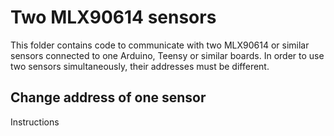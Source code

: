 # Two MLX90614 sensors

This folder contains code to communicate with two MLX90614 or similar sensors connected to one Arduino, Teensy or similar boards. In order to use two sensors simultaneously, their addresses must be different. 

## Change address of one sensor

Instructions